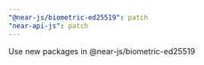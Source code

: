 ```yaml
---
"@near-js/biometric-ed25519": patch
"near-api-js": patch
---
```


Use new packages in @near-js/biometric-ed25519
